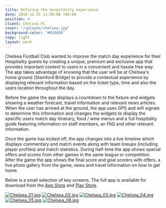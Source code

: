 ```yaml
---
title: Refining the hospitality experience
date: 2016-12-31 11:59:00 +00:00
position: 4
client: Chelsea FC
cover: "/uploads/chelsea.jpg"
background-color: "#034694"
copy: light
layout: work
---
```


Chelsea Football Club wanted to improve the match day experience for their Hospitality guests by creating a unique, premium and exclusive app that provides important content to users in a convenient and hassle free way.
The app takes advantage of knowing that the user will be at Chelsea's home ground (Stamford Bridge) to provide a contextual experience by displaying relevant information based on the ticket type, time and also the users location throughout the day.

Before the game the app displays a countdown to the fixture and widgets showing a weather forecast, travel information and relevant news articles.
When the user has arrived at the ground, the app uses GPS and wifi signals to determine this information and changes the widgets to display the specific users match day itinerary, food / wine menus and a full hospitality guide featuring information on staff members, an FAQ and other relevant information.

Once the game has kicked off, the app changes into a live timeline which displays commentary and match events along with team lineups (including player profiles) and match statistics. During half-time the app shows special offers and scores from other games in the same league or competition.
After the game the app shows the final score and goal scorers with offers, a live photo gallery from the game, news and travel information on how to get home.

Below is a small selection of key screens. The full app is available for download from the [App Store](https://itunes.apple.com/gb/app/chelsea-fc-hospitality/id751451886?mt=8) and [Play Store](https://play.google.com/store/apps/details?id=com.chelseafc.hospitality&hl=en_GB).

[![Chelsea_01.jpg](/uploads/Chelsea_01.jpg)](/uploads/Chelsea_01.jpg)
[![Chelsea_02.jpg](/uploads/Chelsea_02.jpg)](/uploads/Chelsea_02.jpg)
[![Chelsea_03.jpg](/uploads/Chelsea_03.jpg)](/uploads/Chelsea_03.jpg)
[![Chelsea_04.jpg](/uploads/Chelsea_04.jpg)](/uploads/Chelsea_04.jpg)
[![Chelsea_05.jpg](/uploads/Chelsea_05.jpg)](/uploads/Chelsea_05.jpg)
[![Chelsea_06.jpg](/uploads/Chelsea_06.jpg)](/uploads/Chelsea_06.jpg)